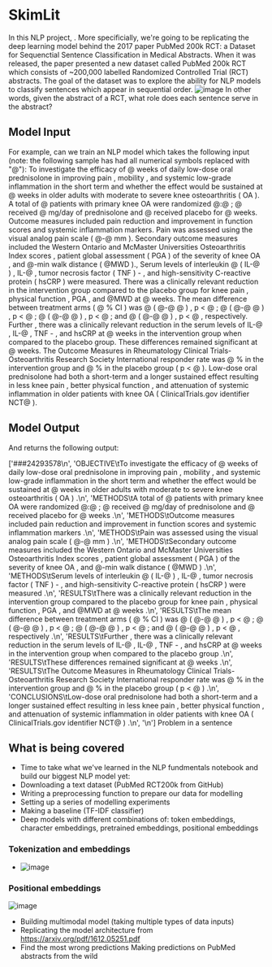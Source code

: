 # SkimLit
In this NLP project, .
More specificially, we're going to be replicating the deep learning model behind the 2017 paper PubMed 200k RCT: a Dataset for Sequenctial Sentence Classification in Medical Abstracts.
When it was released, the paper presented a new dataset called PubMed 200k RCT which consists of ~200,000 labelled Randomized Controlled Trial (RCT) abstracts.
The goal of the dataset was to explore the ability for NLP models to classify sentences which appear in sequential order.
![image](https://github.com/Ronit-Wanare/SkimLit/assets/85942512/4d323687-12f0-427d-9e39-3c1bde1fefb5)
In other words, given the abstract of a RCT, what role does each sentence serve in the abstract?

## Model Input
For example, can we train an NLP model which takes the following input (note: the following sample has had all numerical symbols replaced with "@"):
To investigate the efficacy of @ weeks of daily low-dose oral prednisolone in improving pain , mobility , and systemic low-grade inflammation in the short term and whether the effect would be sustained at @ weeks in older adults with moderate to severe knee osteoarthritis ( OA ). A total of @ patients with primary knee OA were randomized @:@ ; @ received @ mg/day of prednisolone and @ received placebo for @ weeks. Outcome measures included pain reduction and improvement in function scores and systemic inflammation markers. Pain was assessed using the visual analog pain scale ( @-@ mm ).
Secondary outcome measures included the Western Ontario and McMaster Universities Osteoarthritis Index scores , patient global assessment ( PGA ) of the severity of knee OA , and @-min walk distance ( @MWD )., Serum levels of interleukin @ ( IL-@ ) , IL-@ , tumor necrosis factor ( TNF ) - , and high-sensitivity C-reactive protein ( hsCRP ) were measured. There was a clinically relevant reduction in the intervention group compared to the placebo group for knee pain , physical function , PGA , and @MWD at @ weeks. The mean difference between treatment arms ( @ % CI ) was @ ( @-@ @ ) , p < @ ; @ ( @-@ @ ) , p < @ ; @ ( @-@ @ ) , p < @ ; and @ ( @-@ @ ) , p < @ , respectively. Further , there was a clinically relevant reduction in the serum levels of IL-@ , IL-@ , TNF - , and hsCRP at @ weeks in the intervention group when compared to the placebo group. These differences remained significant at @ weeks. The Outcome Measures in Rheumatology Clinical Trials-Osteoarthritis Research Society International responder rate was @ % in the intervention group and @ % in the placebo group ( p < @ ). Low-dose oral prednisolone had both a short-term and a longer sustained effect resulting in less knee pain , better physical function , and attenuation of systemic inflammation in older patients with knee OA ( ClinicalTrials.gov identifier NCT@ ).

## Model Output
And returns the following output:

['###24293578\n',
 'OBJECTIVE\tTo investigate the efficacy of @ weeks of daily low-dose oral prednisolone in improving pain , mobility , and systemic low-grade inflammation in the short term and whether the effect would be sustained at @ weeks in older adults with moderate to severe knee osteoarthritis ( OA ) .\n',
 'METHODS\tA total of @ patients with primary knee OA were randomized @:@ ; @ received @ mg/day of prednisolone and @ received placebo for @ weeks .\n',
 'METHODS\tOutcome measures included pain reduction and improvement in function scores and systemic inflammation markers .\n',
 'METHODS\tPain was assessed using the visual analog pain scale ( @-@ mm ) .\n',
 'METHODS\tSecondary outcome measures included the Western Ontario and McMaster Universities Osteoarthritis Index scores , patient global assessment ( PGA ) of the severity of knee OA , and @-min walk distance ( @MWD ) .\n',
 'METHODS\tSerum levels of interleukin @ ( IL-@ ) , IL-@ , tumor necrosis factor ( TNF ) - , and high-sensitivity C-reactive protein ( hsCRP ) were measured .\n',
 'RESULTS\tThere was a clinically relevant reduction in the intervention group compared to the placebo group for knee pain , physical function , PGA , and @MWD at @ weeks .\n',
 'RESULTS\tThe mean difference between treatment arms ( @ % CI ) was @ ( @-@ @ ) , p < @ ; @ ( @-@ @ ) , p < @ ; @ ( @-@ @ ) , p < @ ; and @ ( @-@ @ ) , p < @ , respectively .\n',
 'RESULTS\tFurther , there was a clinically relevant reduction in the serum levels of IL-@ , IL-@ , TNF - , and hsCRP at @ weeks in the intervention group when compared to the placebo group .\n',
 'RESULTS\tThese differences remained significant at @ weeks .\n',
 'RESULTS\tThe Outcome Measures in Rheumatology Clinical Trials-Osteoarthritis Research Society International responder rate was @ % in the intervention group and @ % in the placebo group ( p < @ ) .\n',
 'CONCLUSIONS\tLow-dose oral prednisolone had both a short-term and a longer sustained effect resulting in less knee pain , better physical function , and attenuation of systemic inflammation in older patients with knee OA ( ClinicalTrials.gov identifier NCT@ ) .\n',
 '\n']
Problem in a sentence

## What is being covered

* Time to take what we've learned in the NLP fundmentals notebook and build our biggest NLP model yet:
* Downloading a text dataset (PubMed RCT200k from GitHub)
* Writing a preprocessing function to prepare our data for modelling
* Setting up a series of modelling experiments
* Making a baseline (TF-IDF classifier)
* Deep models with different combinations of: token embeddings, character embeddings, pretrained embeddings, positional embeddings
### Tokenization and embeddings
* ![image](https://github.com/Ronit-Wanare/SkimLit/assets/85942512/87c4bced-3959-42fc-9544-c6e655c780b4)
### Positional embeddings
![image](https://github.com/Ronit-Wanare/SkimLit/assets/85942512/f24aa66b-960e-47dc-b1e5-05d04f3be952)
* Building multimodal model (taking multiple types of data inputs)
* Replicating the model architecture from https://arxiv.org/pdf/1612.05251.pdf
* Find the most wrong predictions
Making predictions on PubMed abstracts from the wild
